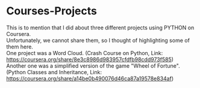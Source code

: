 # Courses-Projects
This is to mention that I did about three different projects using PYTHON on Coursera.<br />
Unfortunately, we cannot share them, so I thought of highlighting some of them here.<br />
One project was a Word Cloud. (Crash Course on Python, Link: https://coursera.org/share/8e3c8986d983957cfdfb98cdd973f585)<br />
Another one was a simplified version of the game "Wheel of Fortune". (Python Classes and Inheritance, Link: https://coursera.org/share/a14be0b490076d46ca87a19578e834af)

